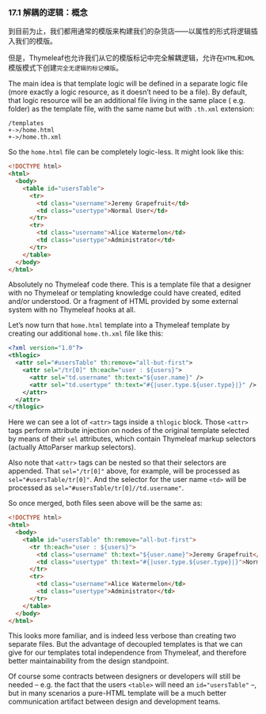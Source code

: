 ### 17.1 解耦的逻辑：概念

到目前为止，我们都用通常的模版来构建我们的杂货店——以属性的形式将逻辑插入我们的模版。

但是，Thymeleaf也允许我们从它的模版标记中完全解耦逻辑，允许在`HTML`和`XML`模版模式下创建`完全无逻辑的标记模版`。

The main idea is that template logic will be defined in a separate logic file (more exactly a logic resource, as it doesn’t need to be a file). By default, that logic resource will be an additional file living in the same place ( e.g. folder) as the template file, with the same name but with `.th.xml` extension:
```
/templates
+->/home.html
+->/home.th.xml
```
So the `home.html` file can be completely logic-less. It might look like this:
```html
<!DOCTYPE html>
<html>
  <body>
    <table id="usersTable">
      <tr>
        <td class="username">Jeremy Grapefruit</td>
        <td class="usertype">Normal User</td>
      </tr>
      <tr>
        <td class="username">Alice Watermelon</td>
        <td class="usertype">Administrator</td>
      </tr>
    </table>
  </body>
</html>
```
Absolutely no Thymeleaf code there. This is a template file that a designer with no Thymeleaf or templating knowledge could have created, edited and/or understood. Or a fragment of HTML provided by some external system with no Thymeleaf hooks at all.

Let’s now turn that `home.html` template into a Thymeleaf template by creating our additional `home.th.xml` file like this:
```xml
<?xml version="1.0"?>
<thlogic>
  <attr sel="#usersTable" th:remove="all-but-first">
    <attr sel="/tr[0]" th:each="user : ${users}">
      <attr sel="td.username" th:text="${user.name}" />
      <attr sel="td.usertype" th:text="#{|user.type.${user.type}|}" />
    </attr>
  </attr>
</thlogic>
```
Here we can see a lot of `<attr>` tags inside a `thlogic` block. Those `<attr>` tags perform attribute injection on nodes of the original template selected by means of their `sel` attributes, which contain Thymeleaf markup selectors (actually AttoParser markup selectors).

Also note that `<attr>` tags can be nested so that their selectors are appended. That `sel="/tr[0]"` above, for example, will be processed as `sel="#usersTable/tr[0]"`. And the selector for the user name `<td>` will be processed as `sel="#usersTable/tr[0]//td.username"`.

So once merged, both files seen above will be the same as:
```html
<!DOCTYPE html>
<html>
  <body>
    <table id="usersTable" th:remove="all-but-first">
      <tr th:each="user : ${users}">
        <td class="username" th:text="${user.name}">Jeremy Grapefruit</td>
        <td class="usertype" th:text="#{|user.type.${user.type}|}">Normal User</td>
      </tr>
      <tr>
        <td class="username">Alice Watermelon</td>
        <td class="usertype">Administrator</td>
      </tr>
    </table>
  </body>
</html>
```
This looks more familiar, and is indeed less verbose than creating two separate files. But the advantage of decoupled templates is that we can give for our templates total independence from Thymeleaf, and therefore better maintainability from the design standpoint.

Of course some contracts between designers or developers will still be needed – e.g. the fact that the users `<table>` will need an `id="usersTable"` –, but in many scenarios a pure-HTML template will be a much better communication artifact between design and development teams.
